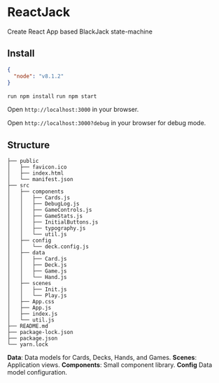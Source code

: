 # ReactJack
Create React App based BlackJack state-machine

## Install
```json 
{
  "node": "v8.1.2"
}
```

`run npm install`
`run npm start`

Open `http://localhost:3000` in your browser.

Open `http://localhost:3000?debug` in your browser for debug mode.

## Structure
```
├── public
│   ├── favicon.ico
│   ├── index.html
│   └── manifest.json
├── src
│   ├── components
│   │   ├── Cards.js
│   │   ├── DebugLog.js
│   │   ├── GameControls.js
│   │   ├── GameStats.js
│   │   ├── InitialButtons.js
│   │   ├── typography.js
│   │   └── util.js
│   ├── config
│   │   └── deck.config.js
│   ├── data
│   │   ├── Card.js
│   │   ├── Deck.js
│   │   ├── Game.js
│   │   └── Hand.js
│   ├── scenes
│   │   ├── Init.js
│   │   └── Play.js
│   ├── App.css
│   ├── App.js
│   ├── index.js
│   └── util.js
├── README.md
├── package-lock.json
├── package.json
└── yarn.lock
```

**Data**: Data models for Cards, Decks, Hands, and Games.
**Scenes**: Application views.
**Components**: Small component library.
**Config** Data model configuration.
